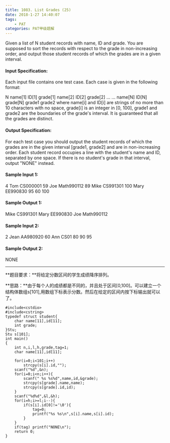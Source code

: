 ```yaml
---
title: 1083. List Grades (25)
date: 2018-1-27 14:40:07
tags: 
	- PAT
categories: PAT甲级题解
---
```


Given a list of N student records with name, ID and grade. You are supposed to sort the records with respect to the grade in non-increasing order, and output those student records of which the grades are in a given interval.

#### Input Specification:

Each input file contains one test case. Each case is given in the following format:

N
name[1] ID[1] grade[1]
name[2] ID[2] grade[2]
... ...
name[N] ID[N] grade[N]
grade1 grade2
where name[i] and ID[i] are strings of no more than 10 characters with no space, grade[i] is an integer in [0, 100], grade1 and grade2 are the boundaries of the grade's interval. It is guaranteed that all the grades are distinct.

#### Output Specification:

For each test case you should output the student records of which the grades are in the given interval [grade1, grade2] and are in non-increasing order. Each student record occupies a line with the student's name and ID, separated by one space. If there is no student's grade in that interval, output "NONE" instead.

#### Sample Input 1:
4
Tom CS000001 59
Joe Math990112 89
Mike CS991301 100
Mary EE990830 95
60 100
#### Sample Output 1:
Mike CS991301
Mary EE990830
Joe Math990112
#### Sample Input 2:
2
Jean AA980920 60
Ann CS01 80
90 95
#### Sample Output 2:
NONE
***
**题目要求：**将给定分数区间的学生成绩降序排列。

**思路：**由于每个人的成绩都是不同的，并且处于区间[0,100]。可以建立一个结构体数组s[101],用数组下标表示分数。然后在给定的区间内按下标输出就可以了。

```
#include<cstdio>
#include<cstring>
typedef struct student{
    char name[11],id[11];
    int grade;
}Stu;
Stu s[101];
int main()
{
    int n,i,l,h,grade,tag=1;
    char name[11],id[11];

    for(i=0;i<101;i++)
        strcpy(s[i].id,"");
    scanf("%d",&n);
    for(i=0;i<n;i++){
        scanf(" %s %s%d",name,id,&grade);
        strcpy(s[grade].name,name);
        strcpy(s[grade].id,id);
    }
    scanf("%d%d",&l,&h);
    for(i=h;i>=l;i--){    
        if(s[i].id[0]!='\0'){
            tag=0;
            printf("%s %s\n",s[i].name,s[i].id);
        }
    }
    if(tag) printf("NONE\n");
    return 0;
}
```